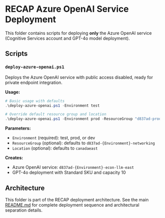 # RECAP Azure OpenAI Service Deployment

This folder contains scripts for deploying **only** the Azure OpenAI service (Cognitive Services account and GPT-4o model deployment).

## Scripts

### `deploy-azure-openai.ps1`
Deploys the Azure OpenAI service with public access disabled, ready for private endpoint integration.

**Usage:**
```powershell
# Basic usage with defaults
.\deploy-azure-openai.ps1 -Environment test

# Override default resource group and location
.\deploy-azure-openai.ps1 -Environment prod -ResourceGroup "d837ad-prod-networking" -Location "canadacentral"
```

**Parameters:**
- `Environment` (required): test, prod, or dev
- `ResourceGroup` (optional): defaults to `d837ad-{Environment}-networking`
- `Location` (optional): defaults to `canadaeast`

**Creates:**
- Azure OpenAI service: `d837ad-{Environment}-econ-llm-east`
- GPT-4o deployment with Standard SKU and capacity 10

## Architecture

This folder is part of the RECAP deployment architecture. See the main [README.md](../README.md#architecture-separation) for complete deployment sequence and architectural separation details.